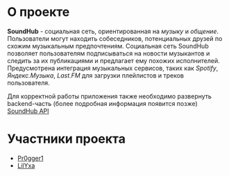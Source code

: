 # О проекте
**SoundHub** - социальная сеть, ориентированная на *музыку* и *общение*.
Пользователи могут находить собеседников, потенциальных друзей по схожим музыкальным предпочтениям.
Социальная сеть SoundHub позволяет пользователям подписываться на новости музыкантов и следить за их публикациями и предлагает ему похожих исполнителей.
Предусмотрена интеграция музыкальных сервисов, таких как *Spotify*, *Яндекс.Музыка*, *Last.FM* для загрузки плейлистов и треков пользователя.

Для корректной работы приложения также необходимо развернуть backend-часть (более подробная информация появится позже)
[SoundHub API](https://github.com/LilYxa/soundhub-api)
# Участники проекта
- [Pr0gger1](https://github.com/Pr0gger1/)
- [LilYxa](https://github.com/LilYxa)